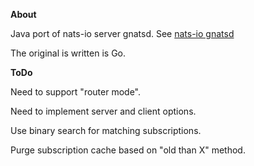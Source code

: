 **About**

Java port of nats-io server gnatsd. See [nats-io gnatsd](github.com/nats-io/gnatsd)

The original is written is Go.

**ToDo**

Need to support "router mode".

Need to implement server and client options.

Use binary search for matching subscriptions.

Purge subscription cache based on "old than X" method.